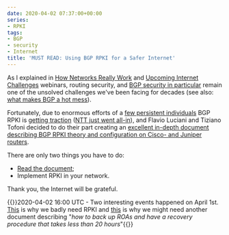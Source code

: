 ```yaml
---
date: 2020-04-02 07:37:00+00:00
series:
- RPKI
tags:
- BGP
- security
- Internet
title: 'MUST READ: Using BGP RPKI for a Safer Internet'
---
```

As I explained in [How Networks Really Work](https://www.ipspace.net/How_Networks_Really_Work) and [Upcoming Internet Challenges](https://www.ipspace.net/Upcoming_Internet_Challenges) webinars, routing security, and [BGP security in particular](/2019/07/rant-some-internet-service-providers.html) remain one of the unsolved challenges we've been facing for decades (see also: [what makes BGP a hot mess](/2019/11/facts-and-fiction-bgp-is-hot-mess.html)).

Fortunately, due to enormous efforts of a [few persistent individuals](https://www.manrs.org/about/history/) BGP RPKI is [getting traction](https://www.manrs.org/isps/participants/) ([NTT just went all-in](https://www.gin.ntt.net/ntt-improves-security-of-the-internet-with-rpki-origin-validation-deployment/)), and Flavio Luciani and Tiziano Tofoni decided to do their part creating an [excellent in-depth document describing BGP RPKI theory and configuration on Cisco- and Juniper routers](https://blog.reissromoli.com/2020/03/bgp-rpki-instructions-for-use-en.html).

There are only two things you have to do:

* [Read the document](https://blog.reissromoli.com/2020/03/bgp-rpki-instructions-for-use-en.html);
* Implement RPKI in your network.

Thank you, the Internet will be grateful.

{{<note update>}}2020-04-02 16:00 UTC - Two interesting events happened on April 1st. [This](https://radar.qrator.net/blog/how_you_deal_with_route_leaks) is why we badly need RPKI and [this](https://www.ripe.net/support/service-announcements/accidental-roa-deletion) is why we might need another document describing "_how to back up ROAs and have a recovery procedure that takes less than 20 hours_"{{</note>}}
